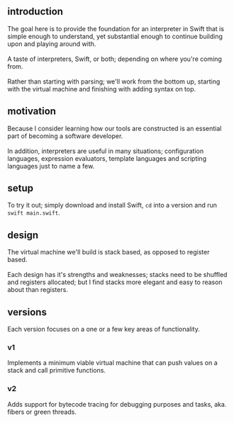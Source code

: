 ## introduction
The goal here is to provide the foundation for an interpreter in Swift that is simple enough to understand,
yet substantial enough to continue building upon and playing around with.<br/>
<br/>
A taste of interpreters, Swift, or both; depending on where you're coming from.<br/>
<br/>
Rather than starting with parsing; we'll work from the bottom up, starting with the virtual machine and finishing with adding syntax on top.

## motivation
Because I consider learning how our tools are constructed is an essential part of becoming a software developer.<br/>
<br/>
In addition, interpreters are useful in many situations; configuration languages, expression evaluators, template languages and scripting languages just to name a few.

## setup
To try it out; simply download and install Swift, `cd` into a version and run `swift main.swift`.

## design
The virtual machine we'll build is stack based, as opposed to register based.<br/>
<br/>
Each design has it's strengths and weaknesses; stacks need to be shuffled and registers allocated; but I find stacks more elegant and easy to reason about than registers.

## versions
Each version focuses on a one or a few key areas of functionality.

### v1
Implements a minimum viable virtual machine that can push values on a stack and call primitive functions.

### v2
Adds support for bytecode tracing for debugging purposes and tasks, aka. fibers or green threads.